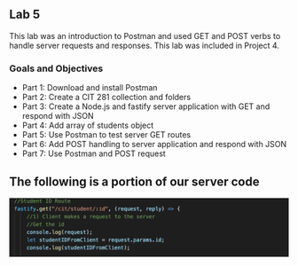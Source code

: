 ## Lab 5

This lab was an introduction to Postman and used GET and POST verbs to handle server requests and responses. This lab was included in Project 4.

### Goals and Objectives
- Part 1: Download and install Postman
- Part 2: Create a CIT 281 collection and folders
- Part 3: Create a Node.js and fastify server application with GET and respond with JSON
- Part 4: Add array of students object
- Part 5: Use Postman to test server GET routes
- Part 6: Add POST handling to server application and respond with JSON
- Part 7: Use Postman and POST request

## The following is a portion of our server code
![Example of server code](https://github.com/nataleeirwin/cit281-lab5/blob/main/lab%205%20files/server%20example.png)
